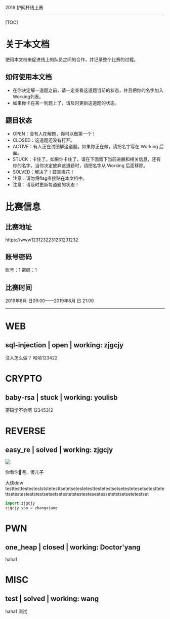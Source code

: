 2019 护网杯线上赛

---

[TOC]

# 关于本文档

使用本文档来促进线上的队员之间的合作，并记录整个比赛的过程。

## 如何使用本文档

- 在你决定解一道题之前，请一定查看这道题当前的状态，并且把你的名字加入Working列表。
- 如果你卡在某一到题上了，请及时更新这道题的状态。

## 题目状态

- OPEN：没有人在解题，你可以做第一个！
- CLOSED：这道题还没有打开。
- ACTIVE：有人正在试图解这道题。如果你正在做，请把名字写在 Working 后面。
- STUCK：卡住了。如果你卡住了，请在下面留下当前进展和相关信息，还有你的名字。当你决定放弃这道题时，请把名字从 Working 后面移除。
- SOLVED：解决了！鼓掌撒花！
- 注意：请勿将flag直接贴在本文档中。
- 注意：请及时更新每道题的状态！

# 比赛信息

## 比赛地址

https://www1231232231231231232

## 账号密码

账号：1
密码：1

## 比赛时间

2019年8月 日09:00——2019年8月 日 21:00


---


# WEB

## sql-injection | open | working: zjgcjy

注入怎么做？
哈哈123422


# CRYPTO

## baby-rsa | stuck | working: youlisb

密码学不会啊
12345312


# REVERSE

## easy_re | solved | working: zjgcjy

![](https://codimd.s3.shivering-isles.com/demo/uploads/upload_cef2f441497412fb993c226f2f127c77.png)

你看你🐎呢，傻儿子


大侠ddw
testtesttestestestststetesttsetetsetestetesttestetestsetsetestetesetsetesttetettsetestesteststestsetsetsetestetstestestesestessetetstsetsetetestset

```python
import zjgcjy
zjgcjy.son = zhangxiang

```


# PWN

## one_heap | closed | working: Doctor'yang

haha1


# MISC

## test | solved | working: wang

haha1
测试




